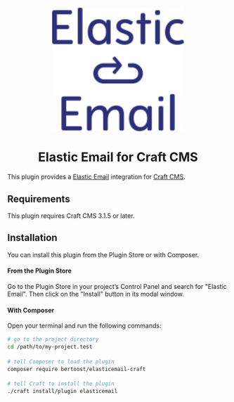 <p align="center"><img src="./docs/logo.svg" width="300" alt="Elastic Email for Craft CMS"></p>

<h1 align="center">Elastic Email for Craft CMS</h1>

This plugin provides a [Elastic Email](https://www.elasticemail.com/) integration for [Craft CMS](https://craftcms.com/).

## Requirements

This plugin requires Craft CMS 3.1.5 or later.

## Installation

You can install this plugin from the Plugin Store or with Composer.

#### From the Plugin Store

Go to the Plugin Store in your project’s Control Panel and search for "Elastic Email". 
Then click on the "Install" button in its modal window.

#### With Composer

Open your terminal and run the following commands:

```bash
# go to the project directory
cd /path/to/my-project.test

# tell Composer to load the plugin
composer require bertoost/elasticemail-craft

# tell Craft to install the plugin
./craft install/plugin elasticemail
```